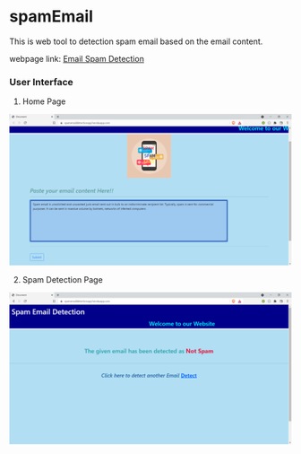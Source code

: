 # spamEmail
This is web tool to detection spam email based on the email content.

webpage link: [Email Spam Detection](https://spamemaildetectionapp.herokuapp.com/)

### User Interface

1. Home Page

<img alt="" src="./images/home.png"/>

2. Spam Detection Page

<img alt="" src="./images/detectionPage.png"/>
